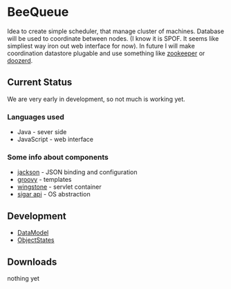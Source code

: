 BeeQueue
=======

Idea to create simple scheduler, that manage cluster of machines. Database will be used to coordinate between nodes. 
(I know it is SPOF. It seems like simpliest way iron out web interface for now). In future I will make 
coordination datastore plugable and use something like [zookeeper](http://zookeeper.apache.org/) 
or [doozerd](https://github.com/ha/doozerd).

Current Status
--------------

We are very early in development, so not much is working yet.

### Languages used
 
* Java - sever side
* JavaScript - web interface 

### Some info about components 

* [jackson](http://jackson.codehaus.org/Home) - JSON binding and configuration
* [groovy](http://groovy.codehaus.org/) - templates
* [wingstone](http://winstone.sourceforge.net/) - servlet container
* [sigar api](http://support.hyperic.com/display/SIGAR/Home) - OS abstraction 



Development
-----------

- [DataModel](https://github.com/repshak/BeeHive/raw/master/BeeHive/design/dbModel.png)
- [ObjectStates](https://github.com/repshak/BeeHive/raw/master/BeeHive/design/ObjectStates.png)

Downloads
---------

nothing yet